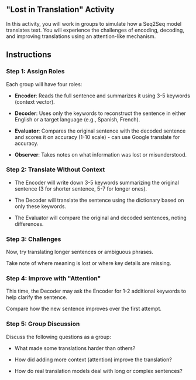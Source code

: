 ## "Lost in Translation" Activity

In this activity, you will work in groups to simulate how a Seq2Seq model translates text. You will experience the challenges of encoding, decoding, and improving translations using an attention-like mechanism.

## Instructions

### Step 1: Assign Roles
Each group will have four roles:

- **Encoder**: Reads the full sentence and summarizes it using 3-5 keywords (context vector).

- **Decoder**: Uses only the keywords to reconstruct the sentence in either English or a target language (e.g., Spanish, French).

- **Evaluator**: Compares the original sentence with the decoded sentence and scores it on accuracy (1-10 scale) - can use Google translate for accuracy.

- **Observer**: Takes notes on what information was lost or misunderstood.

### Step 2: Translate Without Context
- The Encoder will write down 3-5 keywords summarizing the original sentence (3 for shorter sentence, 5-7 for longer ones).

- The Decoder will translate the sentence using the dictionary based on only these keywords. 

- The Evaluator will compare the original and decoded sentences, noting differences.

### Step 3: Challenges
Now, try translating longer sentences or ambiguous phrases.

Take note of where meaning is lost or where key details are missing.

### Step 4: Improve with "Attention"
This time, the Decoder may ask the Encoder for 1-2 additional keywords to help clarify the sentence.

Compare how the new sentence improves over the first attempt.

### Step 5: Group Discussion
Discuss the following questions as a group:

- What made some translations harder than others?

- How did adding more context (attention) improve the translation?

- How do real translation models deal with long or complex sentences?